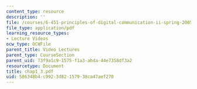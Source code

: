 ```yaml
---
content_type: resource
description: ''
file: /courses/6-451-principles-of-digital-communication-ii-spring-2005/586348b4c9923d82157938ca47aef270_chap1_3.pdf
file_type: application/pdf
learning_resource_types:
- Lecture Videos
ocw_type: OCWFile
parent_title: Video Lectures
parent_type: CourseSection
parent_uid: 73f9a1c9-1575-f1a3-abda-44e7358df3a2
resourcetype: Document
title: chap1_3.pdf
uid: 586348b4-c992-3d82-1579-38ca47aef270
---
```

